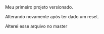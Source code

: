 Meu primeiro projeto versionado.

Alterando novamente após ter dado um reset.

Alterei esse arquivo no master